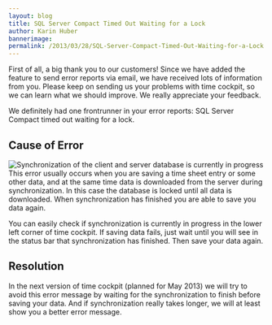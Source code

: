 ```yaml
---
layout: blog
title: SQL Server Compact Timed Out Waiting for a Lock
author: Karin Huber
bannerimage: 
permalink: /2013/03/28/SQL-Server-Compact-Timed-Out-Waiting-for-a-Lock
---
```


<p xmlns="http://www.w3.org/1999/xhtml">First of all, a big thank you to our customers! Since we have added the feature to send error reports via email, we have received lots of information from you. Please keep on sending us your problems with time cockpit, so we can learn what we should improve. We really appreciate your feedback.</p><p xmlns="http://www.w3.org/1999/xhtml">We definitely had one frontrunner in your error reports: <span class="inlineCode">SQL Server Compact timed out waiting for a lock.</span></p><f:function name="Composite.Web.Html.SyntaxHighlighter" xmlns:f="http://www.composite.net/ns/function/1.0">
  <f:param name="SourceCode" value="SQL Server Compact timed out waiting for a lock. &#xA;The default lock time is 2000ms for devices and 5000ms for desktops. &#xA;The default lock timeout can be increased in the connection string using the ssce: &#xA;default lock timeout property. &#xA;&#xA;[ Session id = 5,Thread id = 3384,Process id = 6656,Table name = SYS_SyncConfig,&#xA;Conflict type = u lock (x blocks),Resource = RID: 1048:0 ]" xmlns:f="http://www.composite.net/ns/function/1.0" />
  <f:param name="CodeType" value="text" xmlns:f="http://www.composite.net/ns/function/1.0" />
</f:function><h2 xmlns="http://www.w3.org/1999/xhtml">Cause of Error</h2><p xmlns="http://www.w3.org/1999/xhtml">
  <span class="floatRight">
    <img src="{{site.baseurl}}images/blog/2013/03/SynchronizationInProgress.png" alt="Synchronization of the client and server database is currently in progress" title="Synchronization is in progress" />
  </span>This error usually occurs when you are saving a time sheet entry or some other data, and at the same time data is downloaded from the server during synchronization. In this case the database is locked until all data is downloaded. When synchronization has finished you are able to save you data again.</p><p xmlns="http://www.w3.org/1999/xhtml">You can easily check if synchronization is currently in progress in the lower left corner of time cockpit. If saving data fails, just wait until you will see in the status bar that synchronization has finished. Then save your data again.</p><h2 xmlns="http://www.w3.org/1999/xhtml">Resolution</h2><p xmlns="http://www.w3.org/1999/xhtml">In the next version of time cockpit (planned for May 2013) we will try to avoid this error message by waiting for the synchronization to finish before saving your data. And if synchronization really takes longer, we will at least show you a better error message.</p>